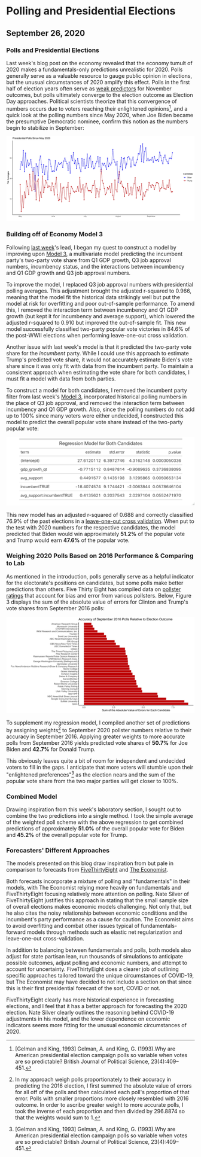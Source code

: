 # Polling and Presidential Elections
## September 26, 2020

### Polls and Presidential Elections

Last week's blog post on the economy revealed that the economy tumult of 2020 makes a fundamentals-only predictions unrealistic for 2020. Polls generally serve as a valuable resource to gauge public opinion in elections, but the unusual circumstances of 2020 amplify this effect. Polls in the first half of election years often serve as [weak predictors](https://projects.economist.com/us-2020-forecast/president/how-this-works) for November outcomes, but polls ultimately converge to the election outcome as Election Day approaches. Political scientists theorize that this convergence of numbers occurs due to voters reaching their enlightened opinions[^Gelman-and-King], and a quick look at the polling numbers since May 2020, when Joe Biden became the presumptive Democratic nominee, confirm this notion as the numbers begin to stabilize in September:

![Figure 1](../figures/polling/polls_2020.jpg)

### Building off of Economy Model 3

Following [last week](../posts/economy.md)'s lead, I began my quest to construct a model by improving upon [Model 3](../figures/economy/inc_q1_gdp_approval.html), a multivariate model predicting the incumbent party's two-party vote share from Q1 GDP growth, Q3 job approval numbers, incumbency status, and the interactions between incumbency and Q1 GDP growth and Q3 job approval numbers.

To improve the model, I replaced Q3 job approval numbers with presidential polling averages. This adjustment brought the adjusted r-squared to 0.966, meaning that the model fit the historical data strikingly well but put the model at risk for overfitting and poor out-of-sample performance. To amend this, I removed the interaction term between incumbency and Q1 GDP growth (but kept it for incumbency and average support), which lowered the adjusted r-squared to 0.910 but improved the out-of-sample fit. This new model successfully classified two-party popular vote victories in 84.6% of the post-WWII elections when performing leave-one-out cross validation.

Another issue with last week's model is that it predicted the two-party vote share for the *incumbent* party. While I could use this approach to estimate Trump's predicted vote share, it would not accurately estimate Biden's vote share since it was only fit with data from the incumbent party. To maintain a consistent approach when estimating the vote share for both candidates, I must fit a model with data from both parties. 

To construct a model for both candidates, I removed the incumbent party filter from last week's [Model 3](../figures/economy/inc_q1_gdp_approval.html), incorporated historical polling numbers in the place of Q3 job approval, and removed the interaction term between incumbency and Q1 GDP growth. Also, since the polling numbers do not add up to 100% since many voters were either undecided, I constructed this model to predict the overall popular vote share instead of the two-party popular vote:

![Figure 2](../figures/polling/both_regression.jpeg)

This new model has an adjusted r-squared of 0.688 and correctly classified 76.9% of the past elections in a [leave-one-out cross validation](..figures/polling/both_model_classification.html). When put to the test with 2020 numbers for the respective candidates, the model predicted that Biden would win approximately **51.2%** of the popular vote and Trump would earn **47.6%** of the popular vote.


### Weighing 2020 Polls Based on 2016 Performance & Comparing to Lab

As mentioned in the introduction, polls generally serve as a helpful indicator for the electorate's positions on candidates, but some polls make better predictions than others. Five Thirty Eight has compiled data on [pollster ratings](https://github.com/fivethirtyeight/data/tree/master/pollster-ratings) that account for bias and error from various pollsters. Below, Figure 3 displays the sum of the absolute value of errors for Clinton and Trump's vote shares from September 2016 polls:

![Figure 3](../figures/polling/pollster_accuracy_sep2016.jpg)

To supplement my regression model, I compiled another set of predictions by assigning weights[^weight-scheme] to September 2020 pollster numbers relative to their accuracy in September 2016. Applying greater weights to more accurate polls from September 2016 yields predicted vote shares of **50.7%** for Joe Biden and **42.7%** for Donald Trump.

This obviously leaves quite a bit of room for independent and undecided voters to fill in the gaps. I anticipate that more voters will stumble upon their "enlightened preferences"[^Gelman-and-King] as the election nears and the sum of the popular vote share from the two major parties will get closer to 100%.

### Combined Model

Drawing inspiration from this week's laboratory section, I sought out to combine the two predictions into a single method. I took the simple average of the weighted poll scheme with the above regression to get combined predictions of approximately **51.0%** of the overall popular vote for Biden and **45.2%** of the overall popular vote for Trump.


### Forecasters' Different Approaches

The models presented on this blog draw inspiration from but pale in comparison to forecasts from [FiveThirtyEight](https://fivethirtyeight.com/features/how-fivethirtyeights-2020-presidential-forecast-works-and-whats-different-because-of-covid-19/) and [The Economist](https://projects.economist.com/us-2020-forecast/president/how-this-works).

Both forecasts incorporate a mixture of polling and "fundamentals" in their models, with The Economist relying more heavily on fundamentals and FiveThirtyEight focusing relatively more attention on polling. Nate Silver of FiveThirtyEight justifies this approach in stating that the small sample size of overall elections makes economic models challenging. Not only that, but he also cites the noisy relationship between economic conditions and the incumbent's party performance as a cause for caution. The Economist aims to avoid overfitting and combat other issues typical of fundamentals-forward models through methods such as elastic net regularization and leave-one-out cross-validation.

In addition to balancing between fundamentals and polls, both models also adjust for state partisan lean, run thousands of simulations to anticipate possible outcomes, adjust polling and economic numbers, and attempt to account for uncertainty. FiveThirtyEight does a clearer job of outlining specific approaches tailored toward the unique circumstances of COVID-19, but The Economist may have decided to not include a section on that since this is their first presidential forecast of the sort, COVID or not.

FiveThirtyEight clearly has more historical experience in forecasting elections, and I feel that it has a better approach for forecasting the 2020 election. Nate Silver clearly outlines the reasoning behind COVID-19 adjustments in his model, and the lower dependence on economic indicators seems more fitting for the unusual economic circumstances of 2020.





[^Gelman-and-King]: [Gelman and King, 1993] Gelman, A. and King, G. (1993).Why are American presidential election campaign polls so variable when votes are so predictable? British Journal of Political Science, 23(4):409–451.

[^weight-scheme]: In my approach weigh polls proportionately to their accuracy in predicting the 2016 election, I first summed the absolute value of errors for all off of the polls and then calculated each poll's proportion of that error. Polls with smaller proportions more closely resembled with 2016 outcome. In order to ascribe greater weight to more accurate polls, I took the inverse of each proportion and then divided by 296.8874 so that the weights would sum to 1. 


